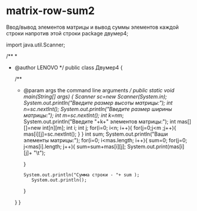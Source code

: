 # matrix-row-sum2
Ввод/вывод элементов матрицы и вывод суммы элементов каждой строки напротив этой строки
package двумер4;

import java.util.Scanner;

/**
 *
 * @author LENOVO
 */
public class Двумер4 {

    /**
     * @param args the command line arguments
     */
   public static void main(String[] args) {
          Scanner sc=new Scanner(System.in);
          System.out.println("Введите размер высоты матрицы:");
          int n=sc.nextInt();
          System.out.println("Введите размер ширины матрицы:");
          int m=sc.nextInt();
          int k=n*m;
          System.out.println("Введите "+k+" элементов матрицы:");
          int mas[][]=new int[n][m];
          int i;
          int j;
          for(i=0; i<n; i++){
              for(j=0;j<m ;j++){
               mas[i][j]=sc.nextInt();
              }
          }
          int sum;
          System.out.println("Ваши элементы матрицы:");
          for(i=0; i<mas.length; i++){
              sum=0;
          for(j=0; j<mas[i].length; j++){
               sum=sum+mas[i][j];
              System.out.print(mas[i][j]+ "\t");  
              
          }
          
          
           System.out.println("Сумма строки - "+ sum );
              System.out.println();
          }
          
          
          
          
    }
} 
